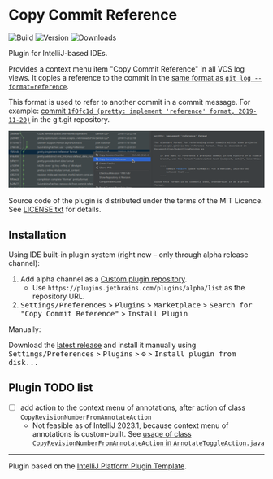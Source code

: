# Copy Commit Reference

![Build](https://github.com/rybak/intellij-copy-commit-reference/workflows/Build/badge.svg)
[![Version](https://img.shields.io/jetbrains/plugin/v/22138-copy-commit-reference.svg)](https://plugins.jetbrains.com/plugin/22138-copy-commit-reference)
[![Downloads](https://img.shields.io/jetbrains/plugin/d/22138-copy-commit-reference.svg)](https://plugins.jetbrains.com/plugin/22138-copy-commit-reference)

Plugin for IntelliJ-based IDEs.

<!-- Plugin description -->
Provides a context menu item "Copy Commit Reference" in all VCS log views. It copies a reference to the commit in
the [same format as `git log --format=reference`](https://git-scm.com/docs/git-log#_pretty_formats).

This format is used to refer to another commit in a commit message.  For example:
[commit `1f0fc1d (pretty: implement 'reference' format, 2019-11-20)`](https://github.com/git/git/commit/1f0fc1db8599f87520494ca4f0e3c1b6fabdf997)
in the git.git repository.
<!-- Plugin description end -->

![Screenshot of changed context menu in tab "Log"](images/tab-log.png "How the menu looks like in tab 'Log'")

Source code of the plugin is distributed under the terms of the MIT Licence.
See [LICENSE.txt](LICENSE.txt) for details.

## Installation

Using IDE built-in plugin system (right now – only through alpha release channel):
1. Add alpha channel as a [Custom plugin repository][CustomPluginRepository].
   - Use `https://plugins.jetbrains.com/plugins/alpha/list` as the repository URL.
2. <kbd>Settings/Preferences</kbd> > <kbd>Plugins</kbd> > <kbd>Marketplace</kbd> > <kbd>Search for "Copy Commit Reference"</kbd> >
   <kbd>Install Plugin</kbd>
  
Manually:

Download the [latest release](https://github.com/rybak/intellij-copy-commit-reference/releases/latest) and install it manually using
<kbd>Settings/Preferences</kbd> > <kbd>Plugins</kbd> > <kbd>⚙️</kbd> > <kbd>Install plugin from disk...</kbd>

## Plugin TODO list
- [ ] add action to the context menu of annotations, after action of class
      `CopyRevisionNumberFromAnnotateAction`
    - Not feasible as of IntelliJ 2023.1, because context menu of annotations
      is custom-built.  See [usage of class `CopyRevisionNumberFromAnnotateAction` in
      `AnnotateToggleAction.java`][AnnotateToggleAction]

---
Plugin based on the [IntelliJ Platform Plugin Template][template].

[CustomPluginRepository]: https://www.jetbrains.com/help/idea/managing-plugins.html#repos
[template]: https://github.com/JetBrains/intellij-platform-plugin-template
[AnnotateToggleAction]: https://github.com/JetBrains/intellij-community/blob/master/platform/vcs-impl/src/com/intellij/openapi/vcs/actions/AnnotateToggleAction.java#L199-L202
